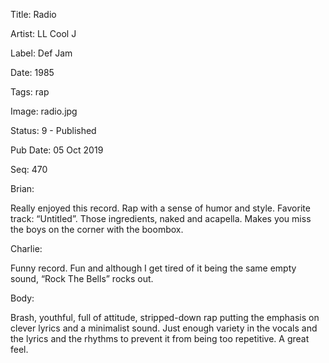 Title:  Radio

Artist: LL Cool J

Label:  Def Jam

Date:   1985

Tags:   rap

Image:  radio.jpg

Status: 9 - Published

Pub Date: 05 Oct 2019

Seq:    470

Brian: 

Really enjoyed this record. Rap with a sense of humor and style. Favorite track: “Untitled”. Those ingredients, naked and acapella. Makes you miss the boys on the corner with the boombox. 


Charlie: 

Funny record. Fun and although I get tired of it being the same empty sound, “Rock The Bells” rocks out. 


Body: 

Brash, youthful, full of attitude, stripped-down rap putting the emphasis on clever lyrics and a minimalist sound. Just enough variety in the vocals and the lyrics and the rhythms to prevent it from being too repetitive. A great feel.


